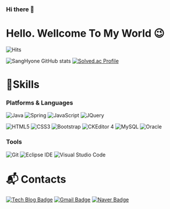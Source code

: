 ### Hi there 👋
# Hello. Wellcome To My World 😉

![Hits](https://hits.seeyoufarm.com/api/count/incr/badge.svg?url=https%3A%2F%2Fgithub.com%2Fpdhruby&count_bg=%23FFDAC7&title_bg=%23FFADAD&icon=&icon_color=%23E7E7E7&title=hits&edge_flat=false)

![SangHyone GitHub stats](https://github-readme-stats.vercel.app/api?username=SangHyone&show_icons=true&theme=radical)
[![Solved.ac Profile](http://mazassumnida.wtf/api/v2/generate_badge?boj=shoogal17)](https://solved.ac/shoogal17/)
# 💪Skills
### Platforms & Languages
![Java](https://img.shields.io/badge/Java-007396.svg?&style=for-the-badge&logo=Java&logoColor=white)
![Spring](https://img.shields.io/badge/Spring-6DB33F.svg?&style=for-the-badge&logo=Spring&logoColor=white)
![JavaScript](https://img.shields.io/badge/JavaScript-F7DF1E.svg?&style=for-the-badge&logo=JavaScript&logoColor=white)
![JQuery](https://img.shields.io/badge/jQuery-0769AD.svg?&style=for-the-badge&logo=jQuery&logoColor=white)


![HTML5](https://img.shields.io/badge/HTML5-E34F26.svg?&style=for-the-badge&logo=HTML5&logoColor=white)
![CSS3](https://img.shields.io/badge/CSS3-1572B6.svg?&style=for-the-badge&logo=CSS3&logoColor=white)
![Bootstrap](https://img.shields.io/badge/Bootstrap-7952B3.svg?&style=for-the-badge&logo=Bootstrap&logoColor=white)
![CKEditor 4](https://img.shields.io/badge/CKEditor4-0287D0.svg?&style=for-the-badge&logo=CKEditor4&logoColor=white)
![MySQL](https://img.shields.io/badge/MySQL-4479A1.svg?&style=for-the-badge&logo=MySQL&logoColor=white)
![Oracle](https://img.shields.io/badge/Oracle-F80000.svg?&style=for-the-badge&logo=Oracle&logoColor=white)

### Tools
![Git](https://img.shields.io/badge/Git-F05032.svg?&style=for-the-badge&logo=Git&logoColor=white)
![Eclipse IDE](https://img.shields.io/badge/Eclipse%20IDE-2C2255.svg?&style=for-the-badge&logo=Eclipse%20IDE&logoColor=white)
![Visual Studio Code](https://img.shields.io/badge/Visual%20Studio%20Code-007ACC.svg?&style=for-the-badge&logo=Visual%20Studio%20Code&logoColor=white)

 
# :mailbox_with_mail: Contacts
[![Tech Blog Badge](http://img.shields.io/badge/-Tech%20blog-black?style=flat-square&logo=github&link=https://no-silver-bullet.tistory.com/)](https://no-silver-bullet.tistory.com/)
[![Gmail Badge](https://img.shields.io/badge/Gmail-d14836?style=flat-square&logo=Gmail&logoColor=white&link=mailto:ckdlsktkdgus@naver.com)](mailto:ckdlsktkdgus@naver.com)
[![Naver Badge](https://img.shields.io/badge/Naver-03C75A?style=flat-square&logo=Naver&logoColor=white&link=mailto:ckdlsktkdgus@naver.com)](mailto:ckdlsktkdgus@naver.com)
<!--
**SangHyone/SangHyone** is a ✨ _special_ ✨ repository because its `README.md` (this file) appears on your GitHub profile.

Here are some ideas to get you started:

- 🔭 I’m currently working on ...
- 🌱 I’m currently learning ...
- 👯 I’m looking to collaborate on ...
- 🤔 I’m looking for help with ...
- 💬 Ask me about ...
- 📫 How to reach me: ...
- 😄 Pronouns: ...
- ⚡ Fun fact: ...
-->
